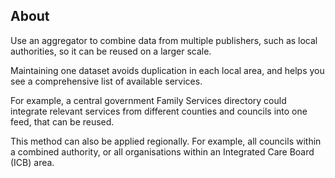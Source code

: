 ## About 

Use an aggregator to combine data from multiple publishers, such as local authorities, so it can be reused on a larger scale. 

Maintaining one dataset avoids duplication in each local area, and helps you see a comprehensive list of available services. 

For example, a central government Family Services directory could integrate relevant services from different counties and councils into one feed, that can be reused. 

This method can also be applied regionally. For example, all councils within a combined authority, or all organisations within an Integrated Care Board (ICB) area.